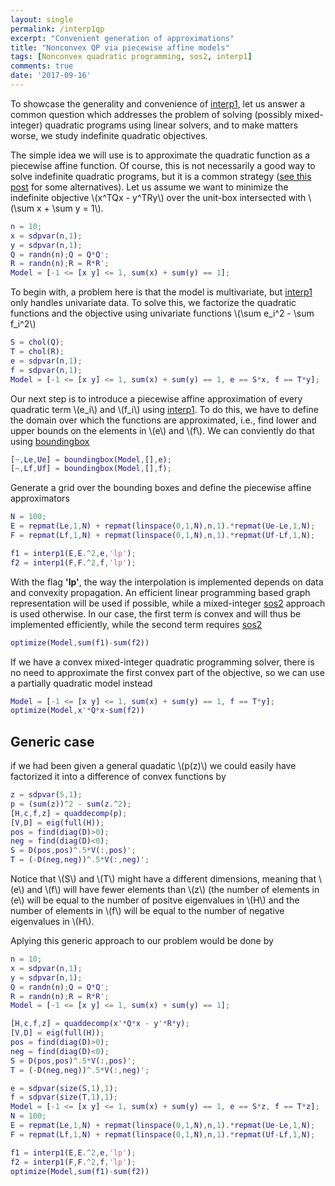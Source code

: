 ```yaml
---
layout: single
permalink: /interp1qp
excerpt: "Convenient generation of approximations"
title: "Nonconvex QP via piecewise affine models"
tags: [Nonconvex quadratic programming, sos2, interp1]
comments: true
date: '2017-09-16'
---
```


To showcase the generality and convenience of [interp1](/command/interp1), let us answer a common question which addresses the problem of solving (possibly mixed-integer) quadratic programs using linear solvers, and to make matters worse, we study indefinite quadratic objectives.

The simple idea we will use is to approximate the quadratic function as a piecewise affine function. Of course, this is not necessarily a good way to solve indefinite quadratic programs, but it is a common strategy ([see this post](/example/nonconvexquadraticprogramming) for some alternatives). Let us assume we want to minimize the indefinite objective \\(x^TQx - y^TRy\\) over the unit-box intersected with \\(\sum x + \sum y = 1\\).

````matlab
n = 10;
x = sdpvar(n,1);
y = sdpvar(n,1);
Q = randn(n);Q = Q*Q';
R = randn(n);R = R*R';
Model = [-1 <= [x y] <= 1, sum(x) + sum(y) == 1];
````

To begin with, a problem here is that the model is multivariate, but [interp1](/command/interp1) only handles univariate data. To solve this, we factorize the quadratic functions and the objective using univariate functions \\(\sum e_i^2 - \sum f_i^2\\)
````matlab
S = chol(Q);
T = chol(R);
e = sdpvar(n,1);
f = sdpvar(n,1);
Model = [-1 <= [x y] <= 1, sum(x) + sum(y) == 1, e == S*x, f == T*y];
````

Our next step is to introduce a piecewise affine approximation of every quadratic term \\(e_i\\) and \\(f_i\\) using [interp1](command/interp1). To do this, we have to define the domain over which the functions are approximated, i.e., find lower and upper bounds on the elements in \\(e\\) and \\(f\\). We can conviently do that using [boundingbox](/command/boundingbox)

````matlab
[~,Le,Ue] = boundingbox(Model,[],e);
[~,Lf,Uf] = boundingbox(Model,[],f);
````

Generate a grid over the bounding boxes and define the piecewise affine approximators

````matlab
N = 100;
E = repmat(Le,1,N) + repmat(linspace(0,1,N),n,1).*repmat(Ue-Le,1,N);
F = repmat(Lf,1,N) + repmat(linspace(0,1,N),n,1).*repmat(Uf-Lf,1,N);

f1 = interp1(E,E.^2,e,'lp');
f2 = interp1(F,F.^2,f,'lp');
````

With the flag **'lp'**, the way the interpolation is implemented depends on data and convexity propagation. An efficient linear programming based graph representation will be used if possible, while a mixed-integer [sos2](/command/sos2) approach is used otherwise. In our case, the first term is convex and will thus be implemented efficiently, while the second term requires  [sos2](/commandsos2)

````matlab
optimize(Model,sum(f1)-sum(f2))
````

If we have a convex mixed-integer quadratic programming solver, there is no need to approximate the first convex part of the objective, so we can use a partially quadratic model instead
````matlab
Model = [-1 <= [x y] <= 1, sum(x) + sum(y) == 1, f == T*y];
optimize(Model,x'*Q*x-sum(f2))
````

## Generic case

if we had been given a general quadatic \\(p(z)\\) we could easily have factorized it into a difference of convex functions by 
````matlab
z = sdpvar(5,1);
p = (sum(z))^2 - sum(z.^2);
[H,c,f,z] = quaddecomp(p);
[V,D] = eig(full(H));
pos = find(diag(D)>0);
neg = find(diag(D)<0);
S = D(pos,pos)^.5*V(:,pos)';
T = (-D(neg,neg))^.5*V(:,neg)';
````

Notice that \\(S\\) and \\(T\\) might have a different dimensions, meaning that \\(e\\) and \\(f\\) will have fewer elements than \\(z\\) (the number of elements in \(e\\) will be equal to the number of positve eigenvalues in \\(H\\) and the number of elements in \\(f\\) will be equal to the number of negative eigenvalues in \\(H\\).

Aplying this generic approach to our problem would be done by

````matlab
n = 10;
x = sdpvar(n,1);
y = sdpvar(n,1);
Q = randn(n);Q = Q*Q';
R = randn(n);R = R*R';
Model = [-1 <= [x y] <= 1, sum(x) + sum(y) == 1];

[H,c,f,z] = quaddecomp(x'*Q*x - y'*R*y);
[V,D] = eig(full(H));
pos = find(diag(D)>0);
neg = find(diag(D)<0);
S = D(pos,pos)^.5*V(:,pos)';
T = (-D(neg,neg))^.5*V(:,neg)';

e = sdpvar(size(S,1),1);
f = sdpvar(size(T,1),1);
Model = [-1 <= [x y] <= 1, sum(x) + sum(y) == 1, e == S*z, f == T*z];
N = 100;
E = repmat(Le,1,N) + repmat(linspace(0,1,N),n,1).*repmat(Ue-Le,1,N);
F = repmat(Lf,1,N) + repmat(linspace(0,1,N),n,1).*repmat(Uf-Lf,1,N);

f1 = interp1(E,E.^2,e,'lp');
f2 = interp1(F,F.^2,f,'lp');
optimize(Model,sum(f1)-sum(f2))
````
